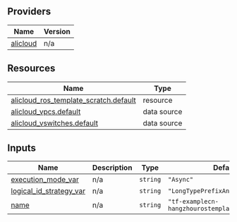 <!-- BEGIN_TF_DOCS -->
## Providers

| Name | Version |
|------|---------|
| <a name="provider_alicloud"></a> [alicloud](#provider\_alicloud) | n/a |

## Resources

| Name | Type |
|------|------|
| [alicloud_ros_template_scratch.default](https://registry.terraform.io/providers/hashicorp/alicloud/latest/docs/resources/ros_template_scratch) | resource |
| [alicloud_vpcs.default](https://registry.terraform.io/providers/hashicorp/alicloud/latest/docs/data-sources/vpcs) | data source |
| [alicloud_vswitches.default](https://registry.terraform.io/providers/hashicorp/alicloud/latest/docs/data-sources/vswitches) | data source |

## Inputs

| Name | Description | Type | Default | Required |
|------|-------------|------|---------|:--------:|
| <a name="input_execution_mode_var"></a> [execution\_mode\_var](#input\_execution\_mode\_var) | n/a | `string` | `"Async"` | no |
| <a name="input_logical_id_strategy_var"></a> [logical\_id\_strategy\_var](#input\_logical\_id\_strategy\_var) | n/a | `string` | `"LongTypePrefixAndIndexSuffix"` | no |
| <a name="input_name"></a> [name](#input\_name) | n/a | `string` | `"tf-examplecn-hangzhourostemplatescratch72726"` | no |
<!-- END_TF_DOCS -->    